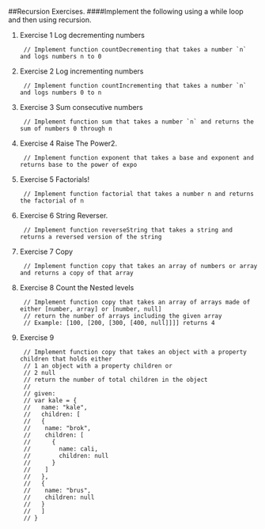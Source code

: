 ##Recursion Exercises.
####Implement the following using a while loop and then using recursion.

1. Exercise 1 Log decrementing numbers
		
		// Implement function countDecrementing that takes a number `n` and logs numbers n to 0
 
 
1. Exercise 2 Log incrementing numbers

		// Implement function countIncrementing that takes a number `n` and logs numbers 0 to n
  

 
 
1. Exercise 3 Sum consecutive numbers

		// Implement function sum that takes a number `n` and returns the sum of numbers 0 through n
 
 
1. Exercise 4 Raise The Power2. 
		
		// Implement function exponent that takes a base and exponent and returns base to the power of expo 
  
 
1. Exercise 5 Factorials!

		// Implement function factorial that takes a number n and returns the factorial of n
  
 
 
1. Exercise 6 String Reverser. 

		// Implement function reverseString that takes a string and returns a reversed version of the string
  
 
1. Exercise 7 Copy

		// Implement function copy that takes an array of numbers or array and returns a copy of that array
 

 
1. Exercise 8 Count the Nested levels

		// Implement function copy that takes an array of arrays made of either [number, array] or [number, null]
		// return the number of arrays including the given array
		// Example: [100, [200, [300, [400, null]]]] returns 4
 
 
1. Exercise 9

		// Implement function copy that takes an object with a property children that holds either
		// 1 an object with a property children or
		// 2 null
		// return the number of total children in the object
		// 
		// given: 
		// var kale = {
		//   name: "kale",
		//   children: [ 
		//   {
		//    name: "brok",
		//    children: [
		//      {
		//        name: cali,
		//        children: null
		//      }
		//    ]
		//   },
		//   {
		//    name: "brus",
		//    children: null
		//   }
		//   ]  
		// }

 
